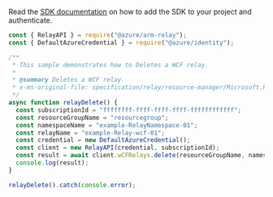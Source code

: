 Read the [SDK documentation](https://github.com/Azure/azure-sdk-for-js/blob/%40azure%2Farm-relay_3.0.1/sdk/relay/arm-relay/README.md) on how to add the SDK to your project and authenticate.

```javascript
const { RelayAPI } = require("@azure/arm-relay");
const { DefaultAzureCredential } = require("@azure/identity");

/**
 * This sample demonstrates how to Deletes a WCF relay.
 *
 * @summary Deletes a WCF relay.
 * x-ms-original-file: specification/relay/resource-manager/Microsoft.Relay/stable/2017-04-01/examples/Relay/RelayDelete.json
 */
async function relayDelete() {
  const subscriptionId = "ffffffff-ffff-ffff-ffff-ffffffffffff";
  const resourceGroupName = "resourcegroup";
  const namespaceName = "example-RelayNamespace-01";
  const relayName = "example-Relay-wcf-01";
  const credential = new DefaultAzureCredential();
  const client = new RelayAPI(credential, subscriptionId);
  const result = await client.wCFRelays.delete(resourceGroupName, namespaceName, relayName);
  console.log(result);
}

relayDelete().catch(console.error);
```
